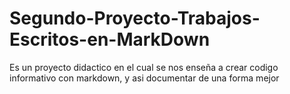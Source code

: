 # Segundo-Proyecto-Trabajos-Escritos-en-MarkDown
Es un proyecto didactico en el cual se nos enseña a crear codigo informativo con markdown, y asi documentar de una forma mejor
